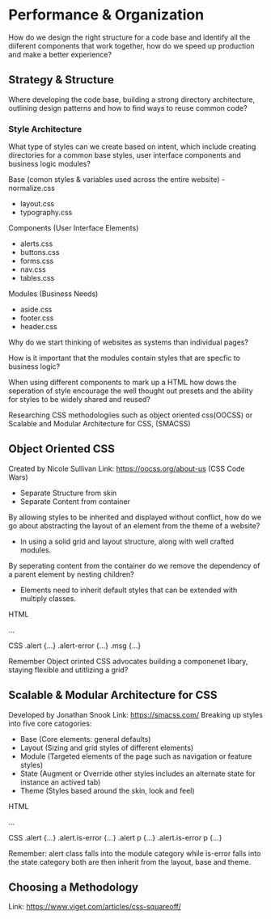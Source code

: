 # Performance & Organization

How do we design the right structure for a code base and identify all the diiferent components that work together, how do we speed up production and make a better experience?

## Strategy & Structure
Where developing the code base, building a strong directory architecture, outlining design patterns and how to find ways to reuse common code?

### Style Architecture
What type of styles can we create based on intent, which include creating directories for a common base styles, user interface components and business logic modules?

Base (comon styles & variables used across the entire website)
-normalize.css
- layout.css
- typography.css

Components (User Interface Elements)
- alerts.css
- buttons.css
- forms.css
- nav.css
- tables.css

Modules (Business Needs)
- aside.css
- footer.css
- header.css

Why do we start thinking of websites as systems than individual pages?

How is it important that the modules contain styles that are specfic to business logic? 

When using different components to mark up a HTML how dows the seperation of style encourage the well thought out presets and the ability for styles to be widely shared and reused?

Researching CSS methodologiies such as object oriented css(OOCSS) or Scalable and Modular Architecture for CSS, (SMACSS)

## Object Oriented CSS
Created by Nicole Sullivan
Link: https://oocss.org/about-us (CSS Code Wars)
- Separate Structure from skin
- Separate Content from container

By allowing styles to be inherited and displayed without conflict, how do we go about abstracting the layout of an element from the theme of a website?
- In using a solid grid and layout structure, along with well crafted modules.

By seperating content from the container do we remove the dependency of a parent element by nesting children?
- Elements need to inherit default styles that can be extended with multiply classes.

HTML
<div class="alert alert-error">
  <p class="msg">...</p>
</div>

CSS
.alert {...}
.alert-error {...}
.msg {...}

Remember Object orinted CSS advocates building a componenet libary, staying flexible and utitlizing a grid?

## Scalable & Modular Architecture for CSS
Developed by Jonathan Snook
Link: https://smacss.com/
Breaking up styles into five core catogories:
- Base (Core elements: general defaults)
- Layout (Sizing and grid styles of different elements)
- Module (Targeted elements of the page such as navigation or feature styles)
- State (Augment or Override other styles includes an alternate state for instance an actived tab)
- Theme (Styles based around the skin, look and feel)

HTML
<div class="alert is-error">
  <p>...</p>
</div>

CSS
.alert {...}
.alert.is-error {...}
.alert p {...}
.alert.is-error p {...}

Remember: alert class falls into the module category while is-error falls into the state category both are then inherit from the layout, base and theme.

## Choosing a Methodology
Link: https://www.viget.com/articles/css-squareoff/











